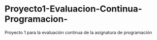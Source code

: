 # Proyecto1-Evaluacion-Continua-Programacion-
Proyecto 1 para la evaluación continua de la asignatura de programación
